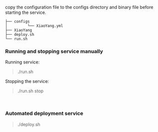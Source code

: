 
copy the configuration file to the configs directory and binary file before starting the service.

```
├── configs
│         └── XiaoYang.yml
├── XiaoYang
├── deploy.sh
└── run.sh
```

### Running and stopping service manually

Running service:

> ./run.sh

Stopping the service:

> ./run.sh stop

<br>

### Automated deployment service

> ./deploy.sh
